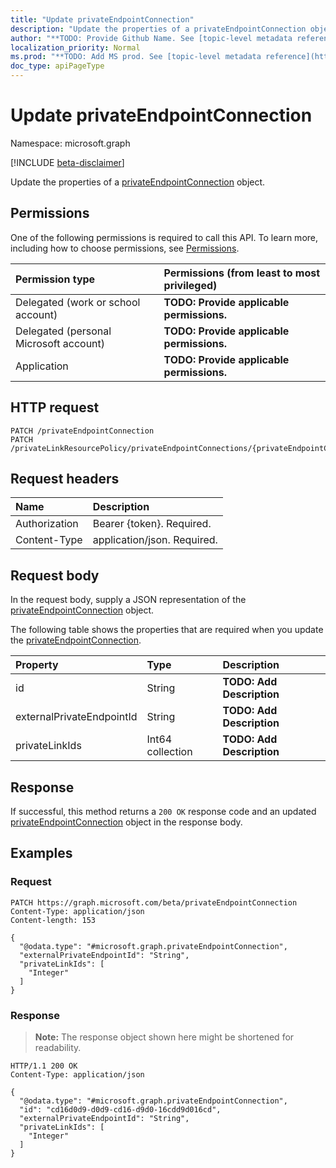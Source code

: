 ```yaml
---
title: "Update privateEndpointConnection"
description: "Update the properties of a privateEndpointConnection object."
author: "**TODO: Provide Github Name. See [topic-level metadata reference](https://msgo.azurewebsites.net/add/document/guidelines/metadata.html#topic-level-metadata)**"
localization_priority: Normal
ms.prod: "**TODO: Add MS prod. See [topic-level metadata reference](https://msgo.azurewebsites.net/add/document/guidelines/metadata.html#topic-level-metadata)**"
doc_type: apiPageType
---
```


# Update privateEndpointConnection
Namespace: microsoft.graph

[!INCLUDE [beta-disclaimer](../../includes/beta-disclaimer.md)]

Update the properties of a [privateEndpointConnection](../resources/privateendpointconnection.md) object.

## Permissions
One of the following permissions is required to call this API. To learn more, including how to choose permissions, see [Permissions](/graph/permissions-reference).

|Permission type|Permissions (from least to most privileged)|
|:---|:---|
|Delegated (work or school account)|**TODO: Provide applicable permissions.**|
|Delegated (personal Microsoft account)|**TODO: Provide applicable permissions.**|
|Application|**TODO: Provide applicable permissions.**|

## HTTP request

<!-- {
  "blockType": "ignored"
}
-->
``` http
PATCH /privateEndpointConnection
PATCH /privateLinkResourcePolicy/privateEndpointConnections/{privateEndpointConnectionId}
```

## Request headers
|Name|Description|
|:---|:---|
|Authorization|Bearer {token}. Required.|
|Content-Type|application/json. Required.|

## Request body
In the request body, supply a JSON representation of the [privateEndpointConnection](../resources/privateendpointconnection.md) object.

The following table shows the properties that are required when you update the [privateEndpointConnection](../resources/privateendpointconnection.md).

|Property|Type|Description|
|:---|:---|:---|
|id|String|**TODO: Add Description**|
|externalPrivateEndpointId|String|**TODO: Add Description**|
|privateLinkIds|Int64 collection|**TODO: Add Description**|



## Response

If successful, this method returns a `200 OK` response code and an updated [privateEndpointConnection](../resources/privateendpointconnection.md) object in the response body.

## Examples

### Request
<!-- {
  "blockType": "request",
  "name": "update_privateendpointconnection"
}
-->
``` http
PATCH https://graph.microsoft.com/beta/privateEndpointConnection
Content-Type: application/json
Content-length: 153

{
  "@odata.type": "#microsoft.graph.privateEndpointConnection",
  "externalPrivateEndpointId": "String",
  "privateLinkIds": [
    "Integer"
  ]
}
```


### Response
>**Note:** The response object shown here might be shortened for readability.
<!-- {
  "blockType": "response",
  "truncated": true
}
-->
``` http
HTTP/1.1 200 OK
Content-Type: application/json

{
  "@odata.type": "#microsoft.graph.privateEndpointConnection",
  "id": "cd16d0d9-d0d9-cd16-d9d0-16cdd9d016cd",
  "externalPrivateEndpointId": "String",
  "privateLinkIds": [
    "Integer"
  ]
}
```

